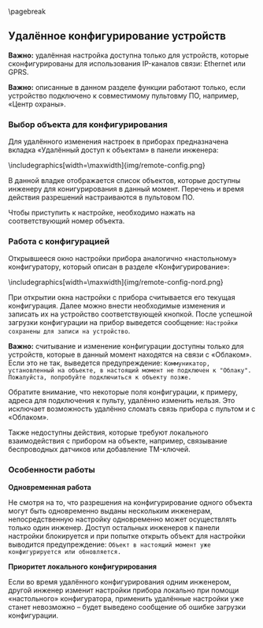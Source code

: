 \pagebreak

## Удалённое конфигурирование устройств

**Важно:** удалённая настройка доступна только для устройств, которые сконфигурированы для использования IP-каналов связи: Ethernet или GPRS.

**Важно:** описанные в данном разделе функции работают только, если устройство подключено к совместимому пультовму ПО, например, «Центр охраны». 

### Выбор объекта для конфигурирования

Для удалённого изменения настроек в приборах предназначена вкладка «Удалённый доступ к объектам» в панели инженера:

\includegraphics[width=\maxwidth]{img/remote-config.png}

В данной владке отображается список объектов, которые доступны инженеру для конигурирования в данный момент. Перечень и время действия разрешений настраиваются в пультовом ПО.

Чтобы приступить к настройке, необходимо нажать на соответствующий номер объекта.

### Работа с конфигурацией

Открывшееся окно настройки прибора аналогично «настольному» конфигуратору, который описан в разделе «Конфигурирование»:

\includegraphics[width=\maxwidth]{img/remote-config-nord.png}

При открытии окна настройки с прибора считывается его текущая конфигурация. Далее можно внести необходимые изменения и записать их на устройство соответствующей кнопкой. После успешной загрузки конфигурации на прибор выведется сообщение: `Настройки сохранены для записи на устройство`.

**Важно:** считывание и изменение конфигурации доступны только для устройств, которые в данный момент находятся на связи с «Облаком». Если это не так, выведется предупреждение: `Коммуникатор, установленный на объекте, в настоящий момент не подключен к "Облаку".`
`Пожалуйста, попробуйте подключиться к объекту позже.`

Обратите внимание, что некоторые поля конфигурации, к примеру, адреса для подключения к пульту, удалённо изменить нельзя. Это исключает возможность удалённо сломать связь прибора с пультом и с «Облаком».

Также недоступны действия, которые требуют локального взаимодействия с прибором на объекте, например, связывание беспроводных датчиков или добавление TM-ключей.

### Особенности работы

**Одновременная работа**

Не смотря на то, что разрешения на конфигурирование одного объекта могут быть одновременно выданы нескольким инженерам, непосредственную настройку одновременно может осуществлять только один инженер. Доступ остальных инженеров к панели настройки блокируется и при попытке открыть объект для настройки выводится предупреждение: `Объект в настоящий момент уже конфигурируется или обновляется.`

**Приоритет локального конфигурирования**

Если во время удалённого конфигурирования одним инженером, другой инженер изменит настройки прибора локально при помощи «настольного» конфигуратора, применить удалённые настройки уже станет невозможно – будет выведено сообщение об ошибке загрузки конфигурации.